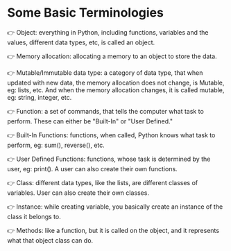 # Some Basic Terminologies
👉 Object: everything in Python, including functions, variables and the values, different data types, etc, is called an object.

👉 Memory allocation: allocating a memory to an object to store the data.

👉 Mutable/Immutable data type: a category of data type, that when updated with new data, the memory allocation does not change, is Mutable, eg: lists, etc. And when the memory allocation changes, it is called mutable, eg: string, integer, etc.

👉 Function: a set of commands, that tells the computer what task to perform. These can either be "Built-In" or "User Defined."

👉 Built-In Functions: functions, when called, Python knows what task to perform, eg: sum(), reverse(), etc.

👉 User Defined Functions: functions, whose task is determined by the user, eg: print(). A user can also create their own functions.

👉 Class: different data types, like the lists, are different classes of variables. User can also create their own classes.

👉 Instance: while creating variable, you basically create an instance of the class it belongs to.

👉 Methods: like a function, but it is called on the object, and it represents what that object class can do.
